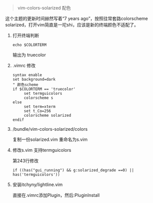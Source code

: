 > vim-colors-solarized 配色

这个主题的更新时间赫然写着“7 years ago”，按照往常套路colorscheme solarized，打开vim简直是一坨shi，应该是新的终端颜色不适配了。

1. 打开终端判断

   ```
   echo $COLORTERM
   ```

   输出为 truecolor

2. .vimrc 修改

   ```
   syntax enable
   set background=dark
   " 颜色scheme
   if $COLORTERM == 'truecolor'
   		set termguicolors
   		colorscheme s
   else	
   		set term=xterm
   		set t_Co=256
   		colorscheme solarized
   endif
   ```

3. /bundle/vim-colors-solarized/colors

   复制一份solarized.vim 重命名为s.vim

4. 修改s.vim 支持termguicolors

   第243行修改

   ```
   if ((has("gui_running") && g:solarized_degrade ==0) || has('termguicolors'))
   ```

5. 安装itchyny/lightline.vim

   直接在.vimrc添加Plugin，然后:PluginInstall